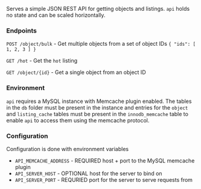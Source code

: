 Serves a simple JSON REST API for getting objects and listings.
`api` holds no state and can be scaled horizontally.

### Endpoints
`POST /object/bulk` - Get multiple objects from a set of object IDs
`{ "ids": [ 1, 2, 3 ] }`

`GET /hot` - Get the `hot` listing

`GET /object/{id}` - Get a single object from an object ID

### Environment
`api` requires a MySQL instance with Memcache plugin enabled. The tables in the `db` folder must be present in the instance and entries for the `object` and `listing_cache` tables must be present in the `innodb_memcache` table to enable `api` to access them using the memcache protocol.

### Configuration
Configuration is done with environment variables

- `API_MEMCACHE_ADDRESS` - REQUIRED host + port to the MySQL memcache plugin
- `API_SERVER_HOST` - OPTIONAL host for the server to bind on
- `API_SERVER_PORT` - REQURIED port for the server to serve requests from
